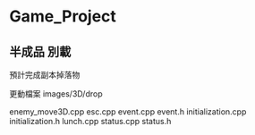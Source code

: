 # Game_Project
半成品 別載
-----------------
預計完成副本掉落物

更動檔案
images/3D/drop

enemy_move3D.cpp
esc.cpp
event.cpp event.h
initialization.cpp initialization.h
lunch.cpp
status.cpp status.h
